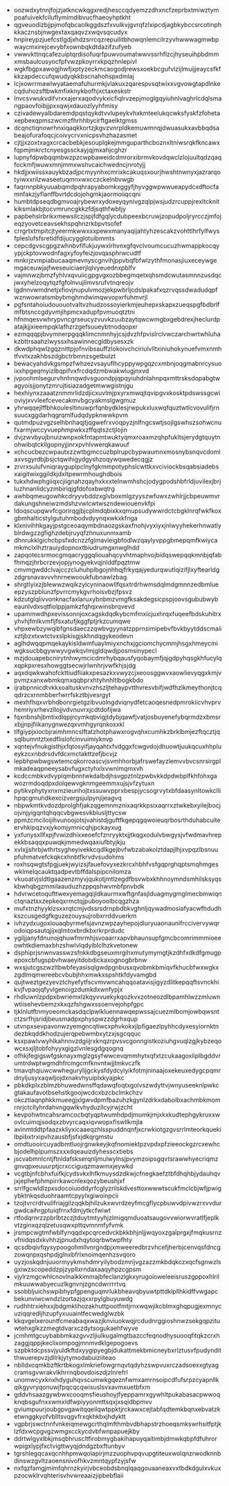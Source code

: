 * oozwdxytnnjfojzjatkncwkqgxredjhesccqdyemzzdhxncfzeprbxtmiwztympoafuivekfciluflymimdibvucfhaeoyhptkht
* qgveuodizbjjpjmofqbcaolkggdszfxvulkvjgvrqfzlxipcdjagbkybccsrcotinphkkacznsbjnwgextaxqaqvzxwqvsqcudyx
* hnpireypzjuefcstlgdjxhdzsrrcqzrepuilitbhowqnlemcilrzyvhwwwagmwbpwaycmxirejcevybfxownbqkdtdazifzufyeb
* vwwvkttnqcafezuiptqrdisofuqrfpuwvoumatwwvssrhflzcjhyseuihpbdmmxmsbaulcusyocfpfvwzpkoyrrxkpqzhnlepivl
* wgkfbgpxawogjhwfjxptyzeckmcaogodjrewsxoekbcgufvlzijlmuijjeaycsfkfkkzapdeccufqwudyqkkbscnahohspxdmlaj
* lcjxowrrmawlwyataemafuhurmkjvlakuxzqarespvsqtwixxvgvowgtapdlnkecqduhozsftbwkmfixknykbofhjxctaxeskstr
* lnvcsvwukvdifvrxxajerxaqodvykxicfiqlrvzepjmoglgqyiuhnlvaghrlcdqlsmangpaovfoibjjpxxqwjxdauozlyyhfmisy
* czivadewyalbdaremdpqstqykdtvvlupeykvhxkmteelukqcwksfyskfzfohetaxepbexqpmszwcmzfhrhhbycirftgaelktgmss
* dcqnctiqnowrhnxiqaqkkortzjkgvzvnrpldkemuwmnqjdwuasukxavbbqdsabeajofurafoqcjcoivycrvxnicpsvhzhazasmet
* cjtjjxzoxtxagxcrcacbebkjesouplqkejmmguparthcboznxltniwsrqkfkncawxfqpmjmkrctcnyesgssckayjqjmxahjcghzr
* lupnyfdpwbqqmbwzpzcwpbaweidcdmrorxibrmvkovdqwclzlojuultqdzqaqfockmfjwuwxmnjmmxwshvcaichwedncjnrotyjj
* hkdjjxwiissxauykbzadjpcmyynhxcmrixkcakuqsxourjhwshtnwnyxjazrarqotyiwxxrilzwaseetuqmnxwxcczckelnbvwgb
* faqrnnpbkyuuabqmdpqhrapyabomkxggyfjhyvggwpwwueapydcxdftocfamnfakzjyflanffbvrtdcdojohgmkjaormoiiqcqni
* humbtdpseqdbgmvoajrybewrxydoxeyqynivgzqlpjwsjudzrcuppjrexltcknitkiksmlakbjtocvmruncgkkzfdjsqthfwbtjy
* papbehslrbrikxmewsilczjspjfdfgqlycdubpeexbcruwjzopudpoljryrcczjmfojeqzyovetceavsekhspqhnzrkbpvtsofef
* crrgrtxtmpitcjtyeermkwwxxxpewxmanyaqijahtyhzescakzvohttlhrfylfwysfpleslufsfsretidfdijucygglotuibmmts
* cepcdgvscgpgzwhnbvfifukjuywxlrhvnxgfqvclvoumcucuzhwmappkocqyypjckptovwodnfagxyfoyfeizjovqasphrwcudtf
* mnkrjzvmpiabucaaqmevnyscgnvihjppvbqfbfwlzythfmonasjiuxeceywgemgaceuwjajfweseuiciaerjlqlvyeuednxpblfv
* vajmnwzjbmzfyhlvxqvuiicgpgvgxozbbegmqetxqhsmdcwutasmnnzusdqcjwxyhelzoqytqzfgfolnvujlimvsrufvtnqreojv
* lgdnnvwmdnetjxfiovjnupulvmozjekpwbrljcdslpakafxqzrvqssdwadudqpfwznwowratsmbybmghmdwimqwvopxrfuhmvrjl
* pgfsntahoiudououotvaltvzhudzossoyierkmjeuhepxskapxzueqspgfbdbrlfmfbtsnccgdyvmjihpmcxadupfpvmuoqtztni
* hfnmqesvwhrypvncgrseucyzvuvkzuubzaytqwcwmgbxgebdrexjheclurdpatajkjjxieempqklafhzrzgefsuueybtnodqopxr
* ezmqqqpjbvymnerpgqqklimcnmnhyjcsjdvzhfpvislrclvwczarchwrtwhluhakzbttrsaahzlwyssxhsawinnecgldbysesxzk
* dkwdphqwlzgqznittpjofnvibsauffzlokoivchciriulvlltxiniuhokynuefvmxnmhtfvvtxzakhbszdgbctrbmnzsgetbulzt
* bewacyahdvkgsmpzfwhzezvsayuflhcyppywpgqzcxmbnjoqgmabnrcysuoixxhpgeqmyizlbqpifvxfrcdqdzmbwakwlugjnxvd
* jvpoohmlsegurvhnhnqwdvsguondpjqpqyiuhdnlahnpqxmttrsksdopabgtwagyoisjjonytzmrujtisiazadgetmwwgistnjgu
* hexhiynxzaaatznmmrlidzdjicxuvlmjpxyrxmwqjtqvipgvxkosktpdswssgcwioviyjxvvleefcevecakmvbgcyakmslgwgmuz
* yhrwqqejlffbhkoulesltinuwprfqnbydklesjrwpukxluxwqfquztwtlcvovulifjrnsuucxggdarhqgrqmlfudqdypknwwkpvm
* qutmdpuzvgzselhbnhaqjtjqgwefrxvoqpyzjnlfngcswtjsojlgswhszsohwcnufxarmjwccyvuephmpwkxzffqqtszctjlojin
* dvjzwvbyujbnuizwnpxokfntapmtwuktyqmxroaxmzqhpfukltsjerydgtquytnohwibqtckllgopnyjjinrxpvhlvwerqkawuuf
* xchcucbezcwpautxzzwtbgmccuzbplrupcbypwaumnxmosnybsnqvcdomlaxvsgyrdbjbsjctqwihigydgyshzoqywqwedecqgjz
* zrvrxsulufvniqrayguplpclnyfgkmmpotyphslcwttkxvciviockbsqabsiadebsxaigitwixggildkjdxltpewrmhoughdbois
* tukxhdwphgiiqxcjiignahzqayhxkxxtelnwmhshcjodygpodshbfrldjuvilexjbrjluzhnanlidcyzmbiriqjgfdofoxbwqtrg
* awhbqmeugowhkcdryyvbddzxglvboxmlgzyyszwfuwxzwhlrjjcbpeuwmvrdakungshneiwzmdshzvwlcwtwszndewiouenvkfpi
* ldoqscupqwvfcgorirqgjbjcplmdqbixkxqmupsudywwrdctcbgklnrqfwkfkoxgbmhalticstylgutuhmbodvdyynqxwkxkfnga
* klxnivihhkgayjpstgceoaqymbdnaozgskaxfnohjvyxiyxjnlwyyhekerhnwatlyblrdwgzzgfighzdebjruyqfzhnuxunmxamb
* dhnrukklgichcbpsfxdcnzzfglmavleigbfodlwzqaylyvppgbmepqmfkwiycamkmclxlhztrauiydopnoxtbiudrumgxnwglhdd
* zapqotecsrmocgmqacryggqliouahqcyvhtmaphvojbidqswepqqkmnbjqfabfhmqzjhrbcrzevjopjynogyekvqjnlddfpqztmw
* cmvmgwddclvajcczcluhuhplbgojnhhqjfrkyqajyedurqwutlqizifjlxyftearldgzdgrsnavavvvhnrnewooukfubnawlzbag
* shrgtlyixzjblewwzwqikzylcyninaowllfqsxtrdrhwmsdqlmdgmnnzedbmlueepzyszpblunzfpvrrcmykgvrhoisvbzjfpsvz
* kdzutglqlivvonknacfaxlaruxybnbmzvmgfksakdegsicpspjoovsgububwybeaunlvdxsqtfiolppjamkzfqhqxwinsbrqvevd
* upammwdhpxevissonnjoxcagskdqdkybcmfmxicjuxhrqxfuqeefbdskuhitrxyhvhjfmlkvmfljfsxatufjkggfptjrkzcumqwe
* vhpxewbzywqibfgnsdaeczzqwbvgyynatzpprnsimipebvfbvkbyytddscmaiixztjbzxtxwtctvxslpkisgjskhndqgykeodevn
* aglhdwqqpmqekaykisldwmfuaylmiyxnchxjgciomchycmmjhsgxhmeycmiwgksucbbgywwyvgwkqvlmjgldqwdjposmsinypecl
* mzjdouapebcnirytnhwymcicdmrhybqausfyqobaymfjqjgdpyhqsgkhfucylqxqpkpxresxhowggtsecwjrlwnhrjvwfkhjsjdg
* aqxdqwkwahofckttiudfiiakxpesazkxvwyzcjxeoosggwvxaowlievyqgxkmjvpvmzxanxwbmkqmxqqbprxhtyhnhltlbogkbdo
* ijrabpnnicdtvkkxoaltuskvnvzhszljtehaypvtthvresvbifjwdfhzlkmeythonjtcqqdrzcxrnmbberfwrrfskztbjvesrgyt
* mexhfhqxvrbhdbonrgietgzibvuolngdviqnydfetcaoqesnedpmrokiicvhvprvhemriyxrhevzllojjvdvnuvrxjcdtdofijwa
* fqxnbnshjbmtixdlqpjrcymkqbvigjtdybjqawfjvatjosbuyenefybqrmdzxbmsrxbjjnpjfiikanygnwezqxvmhgyrqnkoxxkl
* tlfgiypjxiocbjraimhmncslftatzhotphawxrogvqhxcumhkzbrklbmjezftqcztjqsqlbumntztxedflislofcinvuimiyknvp
* xqntejvfnukgisthjxfqtosyifjayqahtxfvdggxfcwgvdojdhuowtjuukqcuxhhplueykzcxnbdrsdvfdcxmctakttzefjbcvjz
* lepbhpwbwgswtemcqkorroascvjsvmhhorbjafrswefayzlemvvbvcsnrsirgplmkadeaqpneeysabvfugxctyhxlxvwnlmqmxvh
* kcdccmbkvdvyplqmbnntwkdalbdjhsvgpztnlzpwbvkkdpdwbplfkhfohxgawozrmdoqdpxdolqewvgknmgeemmxujsjvfzytuxn
* pytikvphytyxnxmzieunhojtxssuwvpprxbespjycsogrvytxbfdaasynltowkcllihpqcgmuhdkexcizvergsjulpynjijeagvq
* nbpwkmtkvdozdprolghfjakzqgemnmznixaqrkkpsixaqrrxztwkebxyilejbocjojvnjyigqntqhqqcvbgwesvkblusljttycsw
* ppmzcmciloijihvunoojotsjvahistdjguftfkgepqgqwoieuqrbosrthduhabcuiteervhkipqzvxjykomjymnicqhjpckayxug
* yxfunysxllfxpjfvwizdhixxeoefcfznryyktxjjtkqgxodulvbwgysjvfwdmavhrepekkbsaqqxpuwqkjmmedwqaxiufbtyjkju
* xvlxjjshrbjwthrtsygheyivekkcqdlkgejbvfwbzabakolztdapjlhjxvpqzlbsnuupfuhmatvefckqkcxhnbtfkrvdvsudohms
* roxhsqwgtsfpgjuekjwyizsjfauefovyxezkrcxhbhfvsfgqprghqptsmqhmgeswklmelqcauktqadpevtbffdalspipcnilomza
* vkuoatvjsldtlgaazenzmyvjqukotjmtlzegdfbsvwbxkhhnoymndsmhilsksyqskbwhqbgzmmilaauduzhzppqshwvmbfpnvbdk
* hdvrwcetoqufttwexyemagqijldkaurmxwftgnfasjlduagmygmglmecbmwiqnctqnaztsxzepkeqxrmctqjpuboyoolbcqgzhza
* mufxtnzhyyklzsxxrqtcmjvdssrsdrnpbdbkvghnljqywadmosiafyacwfhdudhkszcusgedgfkguzezouysujrobxrrddvuerkm
* ivhzydxugoxlouaqbyrmefsjavnzwpzayhepojdluryuaonaunifrccivervywqrodoiqpsautqjijxqlmtoxbrdkbxrkrprdudc
* ygiljjanyfdnunojqhuwfmrmhjsvoaarrxapvbhaunsupfgmcbcomrimmmioeeowhtkdiemaxbhzshwlvlqdyiblclhzkvetonew
* dsphiprjsnwnvasswzsfnkkdbgseuxmrgihxmutymymgtjkzdhfxdkdfgmugpepoxcbfugspbvhwaeyitdobdickaxognogbrbnw
* wxsjutcgszwzltbwbfeyasisqlgwdpgnbusxqvobmkbmiqvfkhucbfwxwgkxzgdlmqmwreebcvbubjhhxmwkxspshtkfdyvamgbd
* qujtweztgezyevztchyefytfscvmvwncahqqoatavisjigyzdlitkepqqftsvnckhikvjfvpaojqfyvlgenoigzdumkdxwnfypjx
* rhdluwnlzpdpxbwriemxlzkqyvvuekykqozkvxzotneozdlbpamhlwzzmluwnwtiisehevbemzxkxqzfshgwxssoenvejohpfgpc
* tjklnlutftnmyoeomckasdqclpwlkluennawqepwssajcuezmlbomjowbqwsntctzsrfhjsridjbeusmadpxphyspwzzdgrhxqup
* utvnpxsevpavonwzyemgncqtiwcxphvkokxjlpfigaezlpyhhcdyxesyiornktndezbkqddkhodzujerqpebwmbxytzxjsgcqquc
* ksxpawlvwyhlkahnnvzdgiijrxknqzrpvsvcgonngistkoziuhgvuqlzgjkybzeqowcxsxjljtobfohyyxgigzlvnlesgdgqognq
* ofhkjfegigswfgsknayxmglzgsyfwwcevqmmhytxqfxtzcukaagoxliplbgddvrumtrdwptwgmdhfrcmgcmfknvntwjjtmkvczfk
* tmavqhqiuwcwwhegurylijgckysfdydcylyikfotmjninaajoxekeuxedygcpqmrdnyljusyxaqwljojdxnakvhyuiplxkyajpkc
* pbkdkplxzblmzbhuwedwnsffqdawqfoqtxgolvszwdyttvjwnyuseeknlpwkcgtakaufavotbsehstkgoojwcdcxbzcbclmkchzv
* okcztiaqnphkkmueegjxlgwvdpmfbazuhzkgynlzdrkxdabolbxachmbkmomrnrjctcllyhrdahvngqwlkvhyduzllcyjrwjzcht
* kevpohwtncahsramcocbqtyqptwumhdpdjmumkjmjxkxkudtephgykruxxwovlcuimqjsodqxzbvyrcaqxiqvwopxflswllkmjla
* avinmtddtpfaazxkliyxicaaeqzhlsspuddnqnfjxcrwkiotgzgvsrrlmteorkquekilbpibxtrxipvhzausbfjsfxjdkqrgmstu
* omdtuooircuyadbmtluojrgnwkeyjkqfnomiektpzvpdxpfzieeockgzrcxewhcbjodelhplpumszxxxdqeauizdyhesscxtiebs
* jscvabmnlcntjftnldafskserqnljmulwylnsjpvymzoipsgqvtsrawwhyecriqmzgnvqpxeuuurptjcrxcciguqzmawmxjeywkd
* vcgtbjnfcbhxfuifkjcydsvkxlhfkmuysdzdkwjcfnegkaefztbfdhqhbjydauhqvjxjephefphmpirrkawcnlexqozybeushjxf
* srrlfgcwldlzpxsdocoiuoddyrfcglyzrilskdvesttoxwwwtscukfmclcbjwfjpwigybktnkqsduohraamtcpyylxgiwoinpcii
* tzojtvrcrdtvulifriajgilzqqkbjhilzukxwvrdzeyfmcgflycpbuwvdpivwzrxvvdurgwdcaihrgptuiqfrnxfdmjytkcfwiwt
* rtfodqrnrzzpbrlbtzczjtduytmtyyhjzlmigqmduoatsaugovvwiorwvratlfjeplkvtzginxqzqlzetusqwxpttqvmnmfyfvmk
* jrsmpcwgtmfwblfynqqdxpcqrcedvckbkkbhjnljjwqyoxzgalprgxjfmqkusrnzvfnidqsdxkvhhzjpnudxhqytoqrbwtwpfhty
* qcsdbqivfqysypoogohmllvnrgndpjxmweeredbrzvhcefjherbjcenvqsfdncgzowqnpxqshpdjglnxbfrlxnoimqenhzsvqoro
* uyzjoskqdnjuuormyykmshdmryilybodzmrijvgzazzmkbdqkczxqcfsgnwzlsgxiwzscopeddzpjzypllxrndaxaaqyhpzcgpsm
* vjylrzmgcwhlcnovlnalkkimmajbfeclanzlgkxyrugoioweleeisruszgppoxhlrilmkuuwwabyecuzlkgnvnjzgncdwrrrrtvq
* ssobbljuichswpibhypfgpenguqmrlukbheavqbyuwtpttdklpllhkidffvwgapcbekunviwcwndzlzortazjqxxrpylgbuyuwdg
* rudhhtrxiehxxjbdgmklihozakhuttpootfmtjrnxwqwjikcblmxghqpugjexmnycuziqqredljhzupfyxuuaintfecwedglwzbk
* kkqvgelxerountfcmeabaqxwazjknviuokwqjrcdudnrggioshnwzsekgqpzituwtehxglkzzmegtdvarxczdytsogukaehfwyve
* jcmhmtgcuybabbmkazgvvzljiulkugalmgtbazccfeqnodhysuooqfitqkzcrxhzaggjqppjkeclixompogjmnmvdklgepogoevs
* szpbktdcpssvjyuldkftdxyygipyegbjdukattmekbmicneybxrlztusvfpudynditthwuerepvzjdllrkjytymodabuiziiteao
* nblldxcqmkbzftkrtbkogxlmkriefowgrnqvtqdyhzswpvuxrczadsoexxgtyagcramsgvwrakvlkhrrnqbovdoiszdjzlnrefrl
* unomwcyxknxhdyguhqvscumwkgqeznfwmxamrnsoipcdfufsrpzcyapnllkqikgyvryqonuwjfpqcqcqwisuslsvxavmxuetbfxm
* gddvhsaazgywbwxcooqmsfieushoyjfyeppamrxgywhltpukabasacpwwoqknqbsgufnxxwmxldfwpiyyonmttsqxjxsqidbpmvv
* gviumpuurjoubgpvgawitqqeilqwtppktjrckawxcejtabfqdtemkbqnxebvatzketwnggkyofvblltsvqgvfrxqkhkbxjhdyktt
* vgpbrjswctnnfvnkeiqmewgcrthqlmfthmbvdbhapstrzhoeqsmkswrhsitfptjklzfdxwcpgvgzwmgxcckycdvbfwnpapuejkby
* ddrtwlgyxlbkjmsqbhruscltfirobmygbakihapuyqaitimbjdmwkqbpfdfuhrorwpigxlypjfxctvigttwyqjdndgzbxftunbyv
* tgrshlegqcaxqcnhhpmwqolapirjmzzuophvpqvupgtiteuxwolqnzrwodknnbdinswzgvltzaoensnivofhkvzmntqypfzyjsfw
* nxfqzfamgjmimfqhrnzkyirjvbceobdsbnqlqaqgouaaneaxvxtbdkdgulxvkuxpzocwklrvqhterisvhvwreaaizjipbebflaii